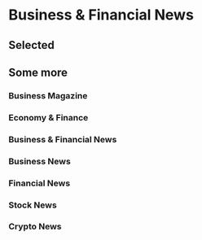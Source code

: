 <script setup>
import { ref } from 'vue';
import NavContainer from '../components/NavContainer.vue';
import newsData from '../assets/news/business-and-finance-news.json';

const data = ref(newsData);
</script>

# Business & Financial News

## Selected

<NavContainer :data="data.selected"/>

## Some more

### Business Magazine

<NavContainer :data="data.businessMagazine"/>

### Economy & Finance

<NavContainer :data="data.economyFinance"/>

### Business & Financial News

<NavContainer :data="data.general"/>

### Business News

<NavContainer :data="data.business"/>

### Financial News

<NavContainer :data="data.financial"/>

### Stock News

<NavContainer :data="data.stock"/>

### Crypto News

<NavContainer :data="data.crypto"/>
